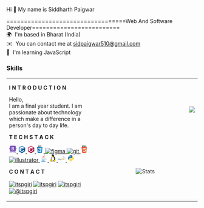 Hi 👋 My name is Siddharth Paigwar<br>

==================================Web And Software Developer=========================<br> 
🌍  I'm based in Bharat (India)<br>
✉️  You can contact me at [sidpaigwar510@gmail.com](mailto:sidpaigwar510@gmail.com)<br>
🧠  I'm learning JavaScript

### Skills

<table border="0" align="center">
    <tr>
        <td align="center" width="324" rowspan="3" border="0">
            <p align="left"><b>I N T R O D U C T I O N</b></p>
                <p align="left">Hello,<br>I am a final year student. I am passionate about technology which make a difference in
                    a person's day to day life. </p>
                <p align="left"><b>T E C H S T A C K</b></p>
                <p align="left"> <a href="https://getbootstrap.com" target="_blank"> <img
                            src="https://raw.githubusercontent.com/devicons/devicon/master/icons/bootstrap/bootstrap-plain-wordmark.svg"
                            alt="bootstrap" width="20" height="20" /> </a> <a href="https://www.cprogramming.com/"
                        target="_blank"> <img
                            src="https://raw.githubusercontent.com/devicons/devicon/master/icons/c/c-original.svg"
                            alt="c" width="20" height="20" /> </a> <a href="https://www.w3schools.com/cpp/"
                        target="_blank"> <img
                            src="https://raw.githubusercontent.com/devicons/devicon/master/icons/cplusplus/cplusplus-original.svg"
                            alt="cplusplus" width="20" height="20" /> </a> <a href="https://www.w3schools.com/css/"
                        target="_blank"> <img
                            src="https://raw.githubusercontent.com/devicons/devicon/master/icons/css3/css3-original-wordmark.svg"
                            alt="css3" width="20" height="20" /> </a> <a href="https://www.figma.com/" target="_blank">
                        <img src="https://www.vectorlogo.zone/logos/figma/figma-icon.svg" alt="figma" width="20"
                            height="20" /> </a> <a href="https://git-scm.com/" target="_blank"> <img
                            src="https://www.vectorlogo.zone/logos/git-scm/git-scm-icon.svg" alt="git" width="20"
                            height="20" /> </a> <a href="https://www.w3.org/html/" target="_blank"> <img
                            src="https://raw.githubusercontent.com/devicons/devicon/master/icons/html5/html5-original-wordmark.svg"
                            alt="html5" width="20" height="20" /> </a> <a
                        href="https://www.adobe.com/in/products/illustrator.html" target="_blank"> <img
                            src="https://www.vectorlogo.zone/logos/adobe_illustrator/adobe_illustrator-icon.svg"
                            alt="illustrator" width="20" height="20" /> </a> <a href="https://www.java.com"
                        target="_blank"> <img
                            src="https://raw.githubusercontent.com/devicons/devicon/master/icons/java/java-original.svg"
                            alt="java" width="20" height="20" /> </a> <a href="https://www.linux.org/" target="_blank">
                        <img src="https://raw.githubusercontent.com/devicons/devicon/master/icons/linux/linux-original.svg"
                            alt="linux" width="20" height="20" /> </a> <a href="https://www.mysql.com/" target="_blank">
                        <img src="https://raw.githubusercontent.com/devicons/devicon/master/icons/mysql/mysql-original-wordmark.svg"
                            alt="mysql" width="20" height="20" /> </a> <a href="https://www.python.org" target="_blank">
                        <img src="https://raw.githubusercontent.com/devicons/devicon/master/icons/python/python-original.svg"
                            alt="python" width="20" height="20" /> </a>
                <p align="left"><b>C O N T A C T</b></p>
                <p align="left">
<a href="https://twitter.com/itspgiri" target="blank"><img align="center" src="https://raw.githubusercontent.com/rahuldkjain/github-profile-readme-generator/master/src/images/icons/Social/twitter.svg" alt="itspgiri" height="20" width="20" /></a>
<a href="https://linkedin.com/in/itspgiri" target="blank"><img align="center" src="https://raw.githubusercontent.com/rahuldkjain/github-profile-readme-generator/master/src/images/icons/Social/linked-in-alt.svg" alt="itspgiri" height="20" width="20" /></a>
<a href="https://instagram.com/itspgiri" target="blank"><img align="center" src="https://raw.githubusercontent.com/rahuldkjain/github-profile-readme-generator/master/src/images/icons/Social/instagram.svg" alt="itspgiri" height="20" width="20" /></a>
<a href="https://medium.com/@itspgiri" target="blank"><img align="center" src="https://raw.githubusercontent.com/rahuldkjain/github-profile-readme-generator/master/src/images/icons/Social/medium.svg" alt="@itspgiri" height="20" width="20" /></a>
</p>        
        </td>
        <td align="right" width="440" border="0">
            <img src="https://user-images.githubusercontent.com/80326865/139128651-3cdc17d7-1f39-495c-988c-4674e2789438.png">   
    </tr>
    <tr>
    </tr>
    <tr>
        <td align="center" width="440" border="0">
            <img src="https://github-readme-stats.vercel.app/api/top-langs/?username=itspgiri&show_icons=true&hide_border=true&bg_color=161b22&icon_color=79c0ff&text_color=c9d1d9&title_color=79c0ff&layout=compact&card_width=440&langs_count=6"
                alt="Stats" width="440" />
        </td>
    </tr>
</table>
